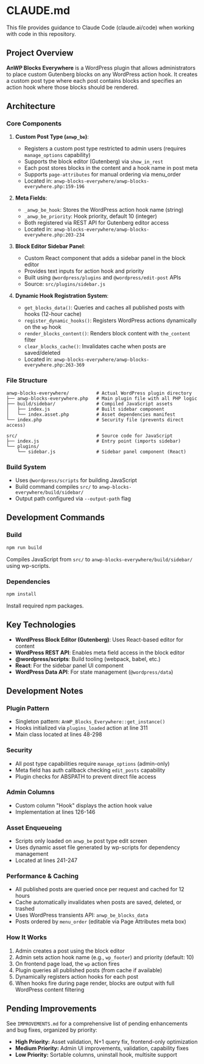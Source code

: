 # CLAUDE.md

This file provides guidance to Claude Code (claude.ai/code) when working with code in this repository.

## Project Overview

**AnWP Blocks Everywhere** is a WordPress plugin that allows administrators to place custom Gutenberg blocks on any WordPress action hook. It creates a custom post type where each post contains blocks and specifies an action hook where those blocks should be rendered.

## Architecture

### Core Components

1. **Custom Post Type (`anwp_be`)**:
   - Registers a custom post type restricted to admin users (requires `manage_options` capability)
   - Supports the block editor (Gutenberg) via `show_in_rest`
   - Each post stores blocks in the content and a hook name in post meta
   - Supports `page-attributes` for manual ordering via menu_order
   - Located in: `anwp-blocks-everywhere/anwp-blocks-everywhere.php:159-196`

2. **Meta Fields**:
   - `_anwp_be_hook`: Stores the WordPress action hook name (string)
   - `_anwp_be_priority`: Hook priority, default 10 (integer)
   - Both registered via REST API for Gutenberg editor access
   - Located in: `anwp-blocks-everywhere/anwp-blocks-everywhere.php:203-234`

3. **Block Editor Sidebar Panel**:
   - Custom React component that adds a sidebar panel in the block editor
   - Provides text inputs for action hook and priority
   - Built using `@wordpress/plugins` and `@wordpress/edit-post` APIs
   - Source: `src/plugins/sidebar.js`

4. **Dynamic Hook Registration System**:
   - `get_blocks_data()`: Queries and caches all published posts with hooks (12-hour cache)
   - `register_dynamic_hooks()`: Registers WordPress actions dynamically on the `wp` hook
   - `render_blocks_content()`: Renders block content with `the_content` filter
   - `clear_blocks_cache()`: Invalidates cache when posts are saved/deleted
   - Located in: `anwp-blocks-everywhere/anwp-blocks-everywhere.php:263-369`

### File Structure

```
anwp-blocks-everywhere/          # Actual WordPress plugin directory
├── anwp-blocks-everywhere.php   # Main plugin file with all PHP logic
├── build/sidebar/               # Compiled JavaScript assets
│   ├── index.js                 # Built sidebar component
│   └── index.asset.php          # Asset dependencies manifest
└── index.php                    # Security file (prevents direct access)

src/                             # Source code for JavaScript
├── index.js                     # Entry point (imports sidebar)
└── plugins/
    └── sidebar.js               # Sidebar panel component (React)
```

### Build System

- Uses `@wordpress/scripts` for building JavaScript
- Build command compiles `src/` to `anwp-blocks-everywhere/build/sidebar/`
- Output path configured via `--output-path` flag

## Development Commands

### Build
```bash
npm run build
```
Compiles JavaScript from `src/` to `anwp-blocks-everywhere/build/sidebar/` using wp-scripts.

### Dependencies
```bash
npm install
```
Install required npm packages.

## Key Technologies

- **WordPress Block Editor (Gutenberg)**: Uses React-based editor for content
- **WordPress REST API**: Enables meta field access in the block editor
- **@wordpress/scripts**: Build tooling (webpack, babel, etc.)
- **React**: For the sidebar panel UI component
- **WordPress Data API**: For state management (`@wordpress/data`)

## Development Notes

### Plugin Pattern
- Singleton pattern: `AnWP_Blocks_Everywhere::get_instance()`
- Hooks initialized via `plugins_loaded` action at line 311
- Main class located at lines 48-298

### Security
- All post type capabilities require `manage_options` (admin-only)
- Meta field has auth callback checking `edit_posts` capability
- Plugin checks for ABSPATH to prevent direct file access

### Admin Columns
- Custom column "Hook" displays the action hook value
- Implementation at lines 126-146

### Asset Enqueueing
- Scripts only loaded on `anwp_be` post type edit screen
- Uses dynamic asset file generated by wp-scripts for dependency management
- Located at lines 241-247

### Performance & Caching
- All published posts are queried once per request and cached for 12 hours
- Cache automatically invalidates when posts are saved, deleted, or trashed
- Uses WordPress transients API: `anwp_be_blocks_data`
- Posts ordered by `menu_order` (editable via Page Attributes meta box)

### How It Works
1. Admin creates a post using the block editor
2. Admin sets action hook name (e.g., `wp_footer`) and priority (default: 10)
3. On frontend page load, the `wp` action fires
4. Plugin queries all published posts (from cache if available)
5. Dynamically registers action hooks for each post
6. When hooks fire during page render, blocks are output with full WordPress content filtering

## Pending Improvements

See `IMPROVEMENTS.md` for a comprehensive list of pending enhancements and bug fixes, organized by priority:
- **High Priority:** Asset validation, N+1 query fix, frontend-only optimization
- **Medium Priority:** Admin UI improvements, validation, capability fixes
- **Low Priority:** Sortable columns, uninstall hook, multisite support